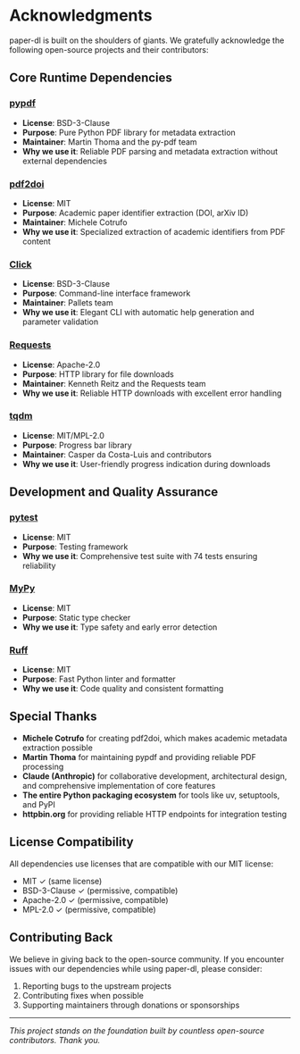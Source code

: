 # Acknowledgments

paper-dl is built on the shoulders of giants. We gratefully acknowledge the following open-source projects and their contributors:

## Core Runtime Dependencies

### [pypdf](https://github.com/py-pdf/pypdf) 
- **License**: BSD-3-Clause
- **Purpose**: Pure Python PDF library for metadata extraction
- **Maintainer**: Martin Thoma and the py-pdf team
- **Why we use it**: Reliable PDF parsing and metadata extraction without external dependencies

### [pdf2doi](https://github.com/MicheleCotrufo/pdf2doi)
- **License**: MIT 
- **Purpose**: Academic paper identifier extraction (DOI, arXiv ID)
- **Maintainer**: Michele Cotrufo
- **Why we use it**: Specialized extraction of academic identifiers from PDF content

### [Click](https://github.com/pallets/click)
- **License**: BSD-3-Clause
- **Purpose**: Command-line interface framework
- **Maintainer**: Pallets team
- **Why we use it**: Elegant CLI with automatic help generation and parameter validation

### [Requests](https://github.com/psf/requests)
- **License**: Apache-2.0
- **Purpose**: HTTP library for file downloads
- **Maintainer**: Kenneth Reitz and the Requests team
- **Why we use it**: Reliable HTTP downloads with excellent error handling

### [tqdm](https://github.com/tqdm/tqdm)
- **License**: MIT/MPL-2.0
- **Purpose**: Progress bar library
- **Maintainer**: Casper da Costa-Luis and contributors
- **Why we use it**: User-friendly progress indication during downloads

## Development and Quality Assurance

### [pytest](https://github.com/pytest-dev/pytest)
- **License**: MIT
- **Purpose**: Testing framework
- **Why we use it**: Comprehensive test suite with 74 tests ensuring reliability

### [MyPy](https://github.com/python/mypy)
- **License**: MIT  
- **Purpose**: Static type checker
- **Why we use it**: Type safety and early error detection

### [Ruff](https://github.com/astral-sh/ruff)
- **License**: MIT
- **Purpose**: Fast Python linter and formatter
- **Why we use it**: Code quality and consistent formatting

## Special Thanks

- **Michele Cotrufo** for creating pdf2doi, which makes academic metadata extraction possible
- **Martin Thoma** for maintaining pypdf and providing reliable PDF processing
- **Claude (Anthropic)** for collaborative development, architectural design, and comprehensive implementation of core features
- **The entire Python packaging ecosystem** for tools like uv, setuptools, and PyPI
- **httpbin.org** for providing reliable HTTP endpoints for integration testing

## License Compatibility

All dependencies use licenses that are compatible with our MIT license:
- MIT ✓ (same license)
- BSD-3-Clause ✓ (permissive, compatible) 
- Apache-2.0 ✓ (permissive, compatible)
- MPL-2.0 ✓ (permissive, compatible)

## Contributing Back

We believe in giving back to the open-source community. If you encounter issues with our dependencies while using paper-dl, please consider:
1. Reporting bugs to the upstream projects
2. Contributing fixes when possible
3. Supporting maintainers through donations or sponsorships

---

*This project stands on the foundation built by countless open-source contributors. Thank you.*